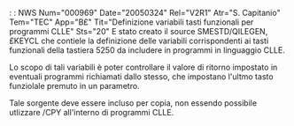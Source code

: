  :  : NWS Num="000969" Date="20050324" Rel="V2R1" Atr="S. Capitanio" Tem="TEC" App="B£" Tit="Definizione variabili tasti funzionali per programmi CLLE" Sts="20"
E stato creato il source SMESTD/QILEGEN,£KEYCL che contiele la definizione delle variabili corrispondenti ai tasti funzionali della tastiera 5250 da includere in programmi in linguaggio CLLE.

Lo scopo di tali variabili è poter controllare il valore di ritorno impostato in eventuali programmi richiamati dallo stesso, che impostano l'ultmo tasto funziolale premuto in un parametro.

Tale sorgente deve essere incluso per copia, non essendo possibile utlizzare /CPY all'interno di programmi CLLE.
